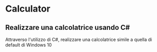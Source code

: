 # Calculator 
## Realizzare una calcolatrice usando C#
Attraverso l'utilizzo di C#, realizzare una calcolatrice simile a quella di default di Windows 10